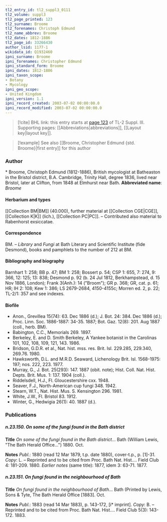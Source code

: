```yaml
---
tl2_entry_id: tl2_suppl3_0111
tl2_volume: suppl3
tl2_page_printed: 123
tl2_surname: Broome
tl2_forenames: Christoph Edmund
tl2_name_abbrev: Broome
tl2_dates: 1812-1886
tl2_page_id: 33266430
author_lsid: 1177-1
wikidata_id: Q1932460
ipni_surname: Broome
ipni_forenames: Christopher Edmund
ipni_standard_form: Broome
ipni_dates: 1812-1886
ipni_taxon_scope: 
- Botany
- Mycology
ipni_geo_scope: 
- United Kingdom
ipni_version: 1.1
ipni_record_created: 2003-07-02 00:00:00.0
ipni_record_modified: 2003-07-02 00:00:00.0
---
```



> [!cite] BHL link: this entry starts at [page 123](https://www.biodiversitylibrary.org/page/33266430) of TL-2 Suppl. III.
> Supporting pages: [[Abbreviations|abbreviations]], [[Layout key|layout key]].

> [!example] See also [[Broome, Christopher Edmund {std. Broome}|first entry]] for this author

### Author

\* Broome, Christoph Edmund (1812-1886), British mycologist at Batheaston in the Bristol district, B.A. Cambridge, Trinity Hall, degree 1836, lived near Bristol, later at Clifton, from 1848 at Elmhurst near Bath. 
**Abbreviated name**: *Broome*

#### Herbarium and types

[[Collection BM|BM]] (40.000), further material at [[Collection CGE|CGE]], [[Collection K|K]] (lich.), [[Collection PC|PC]]. – Contributed also material to Rabenhorst exsiccatae.

#### Correspondence

BM. – *Library* and *Fungi* at Bath Literary and Scientific Institute (fide Desmond), books and pamphlets to the number of 212 at BM.

#### Bibliography and biography

Barnhart 1: 258; BB p. 47; BM 1: 258; Bossert p. 54; CSP 1: 655, 7: 274, 9: 366, 12: 125; 13: 838; Desmond p. 92 (b. 24 Jul 1812, Berkhampstead, d. 15 Nov 1886, London); Frank 3(Anh.): 14 ("Broom"); GR p. 368; GR, cat. p. 61; HR; IH 2: 108; Kew 1: 386; LS 2679-2684, 4150-4155c; Morren ed. 2, p. 22; TL-2/1: 357 and see indexes.

#### Biofile

- Anon., Grevillea 15(74): 63. Dec 1886 (d.); J. Bot. 24: 384. Dec 1886 (d.); Proc. Linn. Soc. 1886-1887: 34-35. 1887; Bot. Gaz. 12(8): 201. Aug 1887 (coll., herb. BM).
- Babington, C.C., Memorials 269. 1897.
- Berkeley, E. and D. Smith Berkeley, A Yankee botanist in the Carolinas 101, 102, 108, 109, 121, 143. 1986.
- Bridson, G.D.R. et al., Nat. hist. mss. res. Brit. Isl. 229.285, 229.340, 269.76. 1980.
- Hawksworth, D.L. and M.R.D. Seaward, Lichenology Brit. Isl. 1568-1975: 197; nos. 222, 223. 1977.
- Murray, G., J. Bot. 25(293): 147. 1887 (obit. note); Hist. Coll. Nat. Hist. Depts. Brit. Mus. 1: 137. 1904 (coll.).
- Riddelsdell, H.J., Fl. Gloucestershire cxx. 1948.
- Seaver, F.J., North-American cup fungi 348. 1942.
- Stearn, W.T., Nat. Hist. Mus. S. Kensington 296. 1981.
- White, J.W., Fl. Bristol 83. 1912.
- Winter, G., Hedwigia 26(1): 40. 1887 (d.).

### Publications

##### n.23.150. On some of the fungi found in the Bath district

**Title**
*On some of the fungi found in the Bath district*... Bath (William Lewis, "The Bath Herald Office...") 1880. Oct.

**Notes**
*Publ*.: 1880 (read 12 Mar 1879, t.p. date 1880), cover-t.p., p. \[1\]-31. *Copy*: L. – Reprinted and to be cited from Proc. Bath Nat. Hist.... Field Club 4: 181-209. 1880.
*Earlier notes* (same title): 1877, idem 3: 63-71. 1877.

##### n.23.151. On fungi found in the neighbourhood of Bath

**Title**
*On fungi found in the neighbourhood of Bath*... Bath (Printed by Lewis, Sons & Tyte, The Bath Herald Office \[1883\]. Oct.

**Notes**
*Publ*.: 1883 (read 14 Mar 1883), p. 143-172, \[i\* imprint\]. *Copy*: B. – Reprinted and to be cited from Proc. Bath Nat. Hist.... Field Club 5(3): 143-172. 1883.

